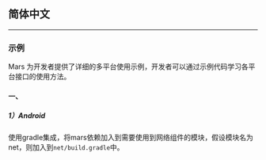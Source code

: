 ## 简体中文

---

### 示例
Mars 为开发者提供了详细的多平台使用示例，开发者可以通过示例代码学习各平台接口的使用方法。

#### 一、

##### 1）Android

使用gradle集成，将mars依赖加入到需要使用到网络组件的模块，假设模块名为net，则加入到`net/build.gradle`中。


